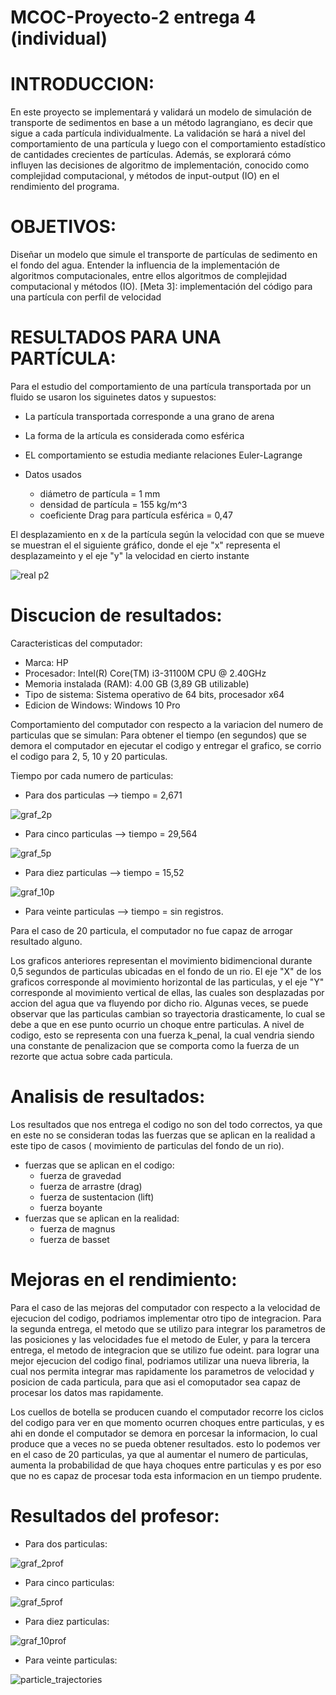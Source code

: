 # MCOC-Proyecto-2 entrega 4 (individual)
# INTRODUCCION:
En este proyecto se implementará y validará un modelo de simulación de transporte de
sedimentos en base a un método lagrangiano, es decir que sigue a cada partícula individualmente.
La validación se hará a nivel del comportamiento de una partícula y luego con el comportamiento
estadístico de cantidades crecientes de partículas. Además, se explorará cómo influyen las
decisiones de algoritmo de implementación, conocido como complejidad computacional, y
métodos de input-output (IO) en el rendimiento del programa.

# OBJETIVOS:
Diseñar un modelo que simule el transporte de partículas de sedimento en el fondo del agua.
Entender la influencia de la implementación de algoritmos computacionales, entre ellos
algoritmos de complejidad computacional y métodos (IO).
[Meta 3]: implementación del código para una partícula con perfil de velocidad

# RESULTADOS PARA UNA PARTÍCULA:

Para el estudio del comportamiento de una partícula transportada por un fluido se usaron los siguinetes datos y supuestos:
* La partícula transportada corresponde a una grano de arena
* La forma de la artícula es considerada como esférica 
* EL comportamiento se estudia mediante relaciones Euler-Lagrange

* Datos usados

    * diámetro de partícula = 1 mm
    * densidad de partícula = 155 kg/m^3
    * coeficiente Drag para partícula esférica = 0,47

El desplazamiento en x de la partícula según la velocidad con que se mueve se muestran el el siguiente gráfico, donde el eje "x" representa el desplazameinto y el eje "y" la velocidad en cierto instante 

![real p2](https://user-images.githubusercontent.com/53712876/65996866-a65a9300-e46e-11e9-945e-d2ca47f3125f.png)

# Discucion de resultados:
Caracteristicas del computador:
- Marca: HP
- Procesador: Intel(R) Core(TM) i3-31100M CPU @ 2.40GHz
- Memoria instalada (RAM): 4.00 GB (3,89 GB utilizable)
- Tipo de sistema: Sistema operativo de 64 bits, procesador x64
- Edicion de Windows: Windows 10 Pro

Comportamiento del computador con respecto a la variacion del numero de particulas que se simulan:
Para obtener el tiempo (en segundos) que se demora el computador en ejecutar el codigo y entregar el grafico, se corrio el codigo para 2, 5, 10 y 20 particulas.

Tiempo por cada numero de particulas:

- Para dos particulas --> tiempo = 2,671

![graf_2p](https://user-images.githubusercontent.com/53713496/66691879-f5bf7100-ec6f-11e9-84a1-bc7a3cb8cf8f.png)

- Para cinco particulas --> tiempo = 29,564

![graf_5p](https://user-images.githubusercontent.com/53713496/66691874-e809eb80-ec6f-11e9-9988-d880bf3288bf.png)

- Para diez particulas --> tiempo = 15,52

![graf_10p](https://user-images.githubusercontent.com/53713496/66691850-aed17b80-ec6f-11e9-91ec-de087c9c75fc.png)

- Para veinte particulas --> tiempo = sin registros.

Para el caso de 20 particula, el computador no fue capaz de arrogar resultado alguno. 

Los graficos anteriores representan el movimiento bidimencional durante 0,5 segundos de particulas ubicadas en el fondo de un rio. El eje "X" de los graficos corresponde al movimiento horizontal de las particulas, y el eje "Y" corresponde al movimiento vertical de ellas, las cuales son desplazadas por accion del agua que va fluyendo por dicho rio. Algunas veces, se puede observar que las particulas cambian so trayectoria drasticamente, lo cual se debe a que en ese punto ocurrio un choque entre particulas. A nivel de codigo, esto se representa con una fuerza k_penal, la cual vendria siendo una constante de penalizacion que se comporta como la fuerza de un rezorte que actua sobre cada particula.

# Analisis de resultados:

Los resultados que nos entrega el codigo no son del todo correctos, ya que en este no se consideran todas las fuerzas que se aplican en la realidad a este tipo de casos ( movimiento de particulas del fondo de un rio).
* fuerzas que se aplican en el codigo:
   * fuerza de gravedad
   * fuerza de arrastre (drag)
   * fuerza de sustentacion (lift)
   * fuerza boyante
* fuerzas que se aplican en la realidad:
   * fuerza de magnus
   * fuerza de basset

# Mejoras en el rendimiento:

Para el caso de las mejoras del computador con respecto a la velocidad de ejecucion del codigo, podriamos implementar otro tipo de integracion. Para la segunda entrega, el metodo que se utilizo para integrar los parametros de las posiciones y las velocidades fue el metodo de Euler, y para la tercera entrega, el metodo de integracion que se utilizo fue odeint.
para lograr una mejor ejecucion del codigo final, podriamos utilizar una nueva libreria, la cual nos permita integrar mas rapidamente los parametros de velocidad y posicion de cada particula, para que asi el comoputador sea capaz de procesar los datos mas rapidamente.

Los cuellos de botella se producen cuando el computador recorre los ciclos del codigo para ver en que momento ocurren choques entre particulas, y es ahi en donde el computador se demora en porcesar la informacion, lo cual produce que a veces no se pueda obtener resultados. esto lo podemos ver en el caso de 20 particulas, ya que al aumentar el numero de particulas, aumenta la probabilidad de que haya choques entre particulas y es por eso que no es capaz de procesar toda esta informacion en un tiempo prudente.

# Resultados del profesor:
* Para dos particulas:

![graf_2prof](https://user-images.githubusercontent.com/53713496/66692124-c27de180-ec71-11e9-9927-50e9a04d55d9.png)

* Para cinco particulas:

![graf_5prof](https://user-images.githubusercontent.com/53713496/66692129-c9a4ef80-ec71-11e9-876d-f26b245d6a99.png)

* Para diez particulas:

![graf_10prof](https://user-images.githubusercontent.com/53713496/66692131-ce69a380-ec71-11e9-95a8-2f212b1a8dc6.png)

* Para veinte particulas:

![particle_trajectories](https://user-images.githubusercontent.com/53713496/66692219-a464b100-ec72-11e9-93c6-674eb51201a7.png)
